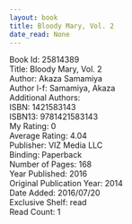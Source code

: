 ```yaml
---
layout: book
title: Bloody Mary, Vol. 2
date_read: None
---
```


Book Id: 25814389<br />
Title: Bloody Mary, Vol. 2<br />
Author: Akaza Samamiya<br />
Author l-f: Samamiya, Akaza<br />
Additional Authors: <br />
ISBN: 1421583143<br />
ISBN13: 9781421583143<br />
My Rating: 0<br />
Average Rating: 4.04<br />
Publisher: VIZ Media LLC<br />
Binding: Paperback<br />
Number of Pages: 168<br />
Year Published: 2016<br />
Original Publication Year: 2014<br />
Date Added: 2016/07/20<br />
Exclusive Shelf: read<br />
Read Count: 1<br />

